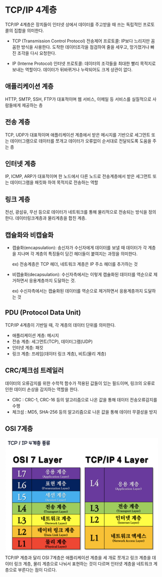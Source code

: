 # TCP/IP 4계층

TCP/IP 4계층은 장치들이 인터넷 상에서 데이터를 주고받을 때 쓰는 독립적인 프로토콜의 집합을 의미한다.

- TCP (Transmission Control Protocol) 전송제어 프로토콜: IP보다 느리지만 꼼꼼한 방식을 사용한다. 도착한 데이터조각을 점검하여 줄을 세우고, 망가졌거나 빠진 조각을 다시 요청한다.

- IP (Interne Protocol) 인터넷 프로토콜: 데이터의 조각들을 최대한 빨리 목적지로 보내는 역할이다. 데이터가 뒤바뀌거나 누락되어도 크게 상관이 없다.

## 애플리케이션 계층

HTTP, SMTP, SSH, FTP가 대표적이며 웹 서비스, 이메일 등 서비스를 실질적으로 사람들에게 제공하는 층

## 전송 계층

TCP, UDP가 대표적이며 애플리케이션 계층에서 받은 메시지를 기반으로 세그먼트 또는 데이터그램으로 데이터를 쪼개고 데이터가 오류없이 순서대로 전달되도록 도움을 주는 층

## 인터넷 계층

IP, ICMP, ARP가 대표적이며 한 노드에서 다른 노드로 전송계층에서 받은 세그먼트 또는 데이터그램을 패킷화 하여 목적지로 전송하는 역할

## 링크 계층

전선, 광섬유, 무선 등으로 데이터가 네트워크를 통해 물리적으로 전송되는 방식을 정의한다. 데이터링크계층과 물리계층을 합친 계층.

## 캡슐화와 비캡슐화

- 캡슐화(encapsulation): 송신자가 수신자에게 데이터를 보낼 때 데이터가 각 계층을 지나며 각 계층의 특징들이 담긴 헤더들이 붙여지는 과정을 의미한다.

  ex) 전송계층은 TCP 헤더, 네트워크 계층은 IP 주소 헤더를 추가하는 것

- 비캡슐화(decapsulation): 수신자측에서는 이렇게 캡슐화된 데이터를 역순으로 제거하면서 응용계층까지 도달하는 것.

  ex) 수신자측에서는 캡슐화된 데이터를 역순으로 제거하면서 응용계층까지 도달하는 것

## PDU (Protocol Data Unit)

TCP/IP 4계층이 기반일 때, 각 계층의 데이터 단위를 의미한다.

- 애플리케이션 계층: 메시지
- 전송 계층: 세그먼트(TCP), 데이터그램(UDP)
- 인터넷 계층: 패킷
- 링크 계층: 프레임(데이터 링크 계층), 비트(물리 계층)

## CRC/체크섬 트레일러

데이터의 오류감지를 위한 수학적 함수가 적용된 값들이 있는 필드이며, 링크의 오류로 인한 데이터 손상을 감지하는 역할을 한다.

- CRC : CRC-1, CRC-16 등의 알고리즘으로 나온 값을 통해 데이터 전송오류감지를 수행
- 체크섬 : MD5, SHA-256 등의 알고리즘으로 나온 값을 통해 데이터 무결성을 방지

## OSI 7계층

![alt text](tcpip-현지.png)
TCP/IP 계층과 달리 OSI 7계층은 애플리케이션 계층을 세 개로 쪼개고 링크 계층을 데이터 링크 계층, 물리 계층으로 나눠서 표현하는 것이 다르며 인터넷 계층을 네트워크 계층으로 부른다는 점이 다르다.
